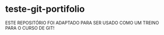 # teste-git-portifolio
ESTE REPOSITÓRIO FOI ADAPTADO PARA SER USADO COMO UM TREINO PARA O CURSO DE GIT!
